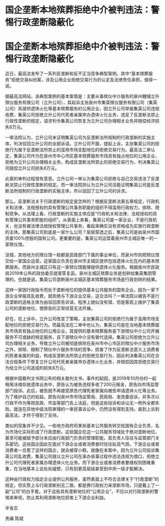 # 国企垄断本地殡葬拒绝中介被判违法：警惕行政垄断隐蔽化

# 国企垄断本地殡葬拒绝中介被判违法：警惕行政垄断隐蔽化

近日，最高法发布了一系列反垄断和反不正当竞争典型案例。其中“基本殡葬服务”拒绝交易纠纷案，涉及公用企业拒绝交易行为的认定及法律责任承担，值得一说。

据最高法网站，该典型案例的基本案情是：主要从事殡仪中介服务的泉州鲤城立升殡仪服务有限公司（立升公司），其起诉主张泉州市集英殡仪服务有限公司（集英公司）系提供遗体火化等基本殡葬服务的公用企业，因立升公司举报集英公司违规收费，集英公司拒绝立升公司代死者亲属申办遗体火化业务，违反了反垄断法禁止行政性垄断的规定，请求判令集英公司恢复为立升公司办理相关业务并赔偿经济损失8万元。

一审法院认为，立升公司未证明集英公司为反垄断法所规制的行政垄断的实施主体，判决驳回立升公司的全部诉请。立升公司不服，提起上诉，主张集英公司的拒绝行为属于反垄断法所禁止的滥用市场支配地位的拒绝交易行为。最高法二审认定，集英公司作为在泉州市中心市区基本殡葬服务市场具有独占地位的公用企业，拒绝为立升公司办理相关业务，构成反垄断法所禁止的拒绝交易行为，判决集英公司赔偿立升公司损失8万元。

此案的审判过程很有意思。立升公司一审认为集英公司拒绝与自己交易违法了反垄断法禁止行政性垄断的规定。而一审法院则认为立升公司没能证明集英公司是反垄断法所规制的行政垄断的实施主体，所以驳回了立升公司的诉求。

那么，反垄断法关于行政垄断的规定是怎样的？根据反垄断法第五章规定，行政机关和法律、法规授权的具有管理公共事务职能的组织不得滥用行政权力，排除、限制竞争。从法理上看，行政垄断的实施主体应是“行政机关和法律、法规授权的具有管理公共事务职能的组织”。从表面上来看，集英公司是一家企业，不是行政机关，也没有被法律法规授权管理公共事务，看起来确实没有资格成为实施行政垄断的主体。那集英公司到底是一家什么公司？层层穿透之后，集英公司是由泉州市国资委100%控股的国有公司。更重要的是，集英公司运营着泉州市主城区唯一的一家殡仪馆。

没错，其他地方的殡仪馆一般都是民政部门下属的事业单位，而泉州市则把殡仪馆交给一家国企运营。这家国企负责在泉州市主城区提供包括遗体火化在内的基本殡葬服务。而泉州主城区只有这一家殡仪馆能够提供遗体火化服务。根据泉州市民政局2019年公布的政协委员提案答复函，泉州主城区殡葬业务是划转给集英集团管理的。也就是说，集英公司垄断泉州主城区基本殡葬服务市场是行政划转的结果。

这样一家因行政指令而处于垄断地位的提供基本公共服务的国有企业，因为一家下游企业举报其乱收费，就拒绝与下游企业交易，这合法吗？一审法院以被告不是行政垄断的适格主体为由驳回原告诉请，程序上貌似没有错，但是客观上维护了集英公司的垄断地位，使原告的正常经营无法开展。

好在，在上诉中，立升公司改变了策略，主张集英公司的拒绝行为属于滥用市场支配地位的拒绝交易行为。而最高法在二审中也认为，集英公司是在当地基本殡葬服务市场具有独占地位的公用企业，其提供的基本殡葬服务是下游殡仪中介公司开展服务不可或缺的特定服务，且下游殡仪中介没有替代选择。集英公司拒绝为立升公司办理相关业务，导致立升公司被彻底排除在泉州市中心市区的殡仪中介服务市场之外，排除、限制了殡仪中介服务市场的竞争，损害了作为反垄断法意义上消费者的死者亲属的利益，构成反垄断法所禁止的拒绝交易行为，因此判决集英公司在合法合规条件下恢复立升公司代死者亲属申办遗体火化业务，并赔偿因其拒绝交易行为给立升公司造成的损失8万元。

根据中国裁判文书网公布的相关裁判文书，事件的起因，是2019年10月份的一起租用冰棺存放遗体业务中，原告认为被告违规多收了200元租金，原告向市场监管部门投诉。此后，被告就不再接受原告代理死者家属向被告申请遗体火化等业务。为了维护自己的权益，原告向泉州市市场监管局、民政局、发改委投诉，并多次以行政不作为等把民政、市监等部门告上法庭，但是这些投诉和诉讼无一例外全都失败。就连在异地中级法院审理的一审民事诉讼中，仍然没有得到支持。直到上诉到最高法，才终于得到了支持。

类似的现象并不少见。一些地方政府将某些基本公共服务转交给国有企业负责，名为市场化实际形成了行政垄断。这些国企在这一公共服务领域处于绝对垄断地位，甚至可能被赋予部分本应由行政部门负责的管理职能，其负责人往往与监管部门关系密切。这些国企因此在面对下游企业或者消费者时往往趾高气昂。下游企业或者消费者一旦惹了这样的国企，就会被穿小鞋。就像在本案中，因为立升公司投诉集英公司乱收费，集英公司就以立升公司在承办丧事过程中违法违规为借口，拒绝立升公司代理死者家属办理遗体火化业务。而下游企业或者消费者要维权则困难重重，在当地基本上会处处碰壁，只有到更高层级甚至到中央一级才能解决。

这种由行政权力指定企业提供公共服务，虽然表面上不符合法律关于“行政垄断”的规定，但实质上与行政垄断别无二致，都是靠行政权力来垄断市场，只是戴上了一副“公司”的白手套。对于这些具有垄断地位的“公用企业”，不应以对行政垄断的警惕来审视，防止其利用垄断地位损害上下游企业利益。

辛省志

责编 陈斌

